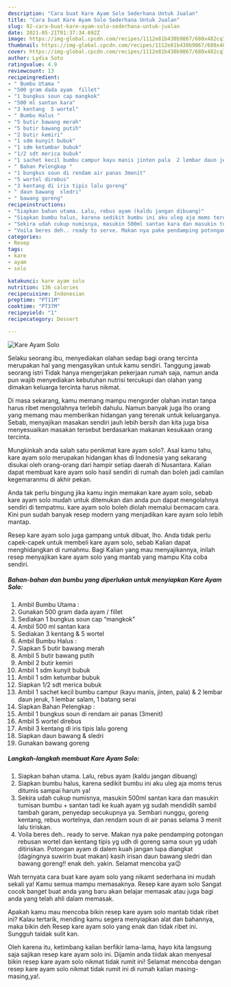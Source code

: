 ```yaml
---
description: "Cara buat Kare Ayam Solo Sederhana Untuk Jualan"
title: "Cara buat Kare Ayam Solo Sederhana Untuk Jualan"
slug: 92-cara-buat-kare-ayam-solo-sederhana-untuk-jualan
date: 2021-05-21T01:37:34.692Z
image: https://img-global.cpcdn.com/recipes/1112e81b430b9867/680x482cq70/kare-ayam-solo-foto-resep-utama.jpg
thumbnail: https://img-global.cpcdn.com/recipes/1112e81b430b9867/680x482cq70/kare-ayam-solo-foto-resep-utama.jpg
cover: https://img-global.cpcdn.com/recipes/1112e81b430b9867/680x482cq70/kare-ayam-solo-foto-resep-utama.jpg
author: Lydia Soto
ratingvalue: 4.9
reviewcount: 13
recipeingredient:
- " Bumbu Utama "
- "500 gram dada ayam  fillet"
- "1 bungkus soun cap mangkok"
- "500 ml santan kara"
- "3 kentang  5 wortel"
- " Bumbu Halus "
- "5 butir bawang merah"
- "5 butir bawang putih"
- "2 butir kemiri"
- "1 sdm kunyit bubuk"
- "1 sdm ketumbar bubuk"
- "1/2 sdt merica bubuk"
- "1 sachet kecil bumbu campur kayu manis jinten pala  2 lembar daun jeruk 1 lembar salam 1 batang serai"
- " Bahan Pelengkap "
- "1 bungkus soun di rendam air panas 3menit"
- "5 wortel direbus"
- "3 kentang di iris tipis lalu goreng"
- " daun bawang  sledri"
- " bawang goreng"
recipeinstructions:
- "Siapkan bahan utama. Lalu, rebus ayam (kaldu jangan dibuang)"
- "Siapkan bumbu halus, karena sedikit bumbu ini aku uleg aja moms terus ditumis sampai harum ya!"
- "Sekira udah cukup numisnya, masukin 500ml santan kara dan masukin tumisan bumbu + santan tadi ke kuah ayam yg sudah mendidih sambil tambah garam, penyedap secukupnya ya. Sembari nunggu, goreng kentang, rebus wortelnya, dan rendam soun di air panas selama 3 menit lalu tiriskan."
- "Voila beres deh.. ready to serve. Makan nya pake pendamping potongan rebusan wortel dan kentang tipis yg udh di goreng sama soun yg udah ditiriskan. Potongan ayam di dalem kuah jangan lupa diangkat (dagingnya suwirin buat makan) kasih irisan daun bawang sledri dan bawang goreng!! enak deh. yakin. Selamat mencoba ya😉"
categories:
- Resep
tags:
- kare
- ayam
- solo

katakunci: kare ayam solo 
nutrition: 136 calories
recipecuisine: Indonesian
preptime: "PT11M"
cooktime: "PT37M"
recipeyield: "1"
recipecategory: Dessert

---
```



![Kare Ayam Solo](https://img-global.cpcdn.com/recipes/1112e81b430b9867/680x482cq70/kare-ayam-solo-foto-resep-utama.jpg)

Selaku seorang ibu, menyediakan olahan sedap bagi orang tercinta merupakan hal yang mengasyikan untuk kamu sendiri. Tanggung jawab seorang istri Tidak hanya mengerjakan pekerjaan rumah saja, namun anda pun wajib menyediakan kebutuhan nutrisi tercukupi dan olahan yang dimakan keluarga tercinta harus nikmat.

Di masa  sekarang, kamu memang mampu mengorder olahan instan tanpa harus ribet mengolahnya terlebih dahulu. Namun banyak juga lho orang yang memang mau memberikan hidangan yang terenak untuk keluarganya. Sebab, menyajikan masakan sendiri jauh lebih bersih dan kita juga bisa menyesuaikan masakan tersebut berdasarkan makanan kesukaan orang tercinta. 



Mungkinkah anda salah satu penikmat kare ayam solo?. Asal kamu tahu, kare ayam solo merupakan hidangan khas di Indonesia yang sekarang disukai oleh orang-orang dari hampir setiap daerah di Nusantara. Kalian dapat membuat kare ayam solo hasil sendiri di rumah dan boleh jadi camilan kegemaranmu di akhir pekan.

Anda tak perlu bingung jika kamu ingin memakan kare ayam solo, sebab kare ayam solo mudah untuk ditemukan dan anda pun dapat mengolahnya sendiri di tempatmu. kare ayam solo boleh diolah memalui bermacam cara. Kini pun sudah banyak resep modern yang menjadikan kare ayam solo lebih mantap.

Resep kare ayam solo juga gampang untuk dibuat, lho. Anda tidak perlu capek-capek untuk membeli kare ayam solo, sebab Kalian dapat menghidangkan di rumahmu. Bagi Kalian yang mau menyajikannya, inilah resep menyajikan kare ayam solo yang mantab yang mampu Kita coba sendiri.

<!--inarticleads1-->

##### Bahan-bahan dan bumbu yang diperlukan untuk menyiapkan Kare Ayam Solo:

1. Ambil  Bumbu Utama :
1. Gunakan 500 gram dada ayam / fillet
1. Sediakan 1 bungkus soun cap “mangkok”
1. Ambil 500 ml santan kara
1. Sediakan 3 kentang &amp; 5 wortel
1. Ambil  Bumbu Halus :
1. Siapkan 5 butir bawang merah
1. Ambil 5 butir bawang putih
1. Ambil 2 butir kemiri
1. Ambil 1 sdm kunyit bubuk
1. Ambil 1 sdm ketumbar bubuk
1. Siapkan 1/2 sdt merica bubuk
1. Ambil 1 sachet kecil bumbu campur (kayu manis, jinten, pala) &amp; 2 lembar daun jeruk, 1 lembar salam, 1 batang serai
1. Siapkan  Bahan Pelengkap :
1. Ambil 1 bungkus soun di rendam air panas (3menit)
1. Ambil 5 wortel direbus
1. Ambil 3 kentang di iris tipis lalu goreng
1. Siapkan  daun bawang &amp; sledri
1. Gunakan  bawang goreng




<!--inarticleads2-->

##### Langkah-langkah membuat Kare Ayam Solo:

1. Siapkan bahan utama. Lalu, rebus ayam (kaldu jangan dibuang)
1. Siapkan bumbu halus, karena sedikit bumbu ini aku uleg aja moms terus ditumis sampai harum ya!
1. Sekira udah cukup numisnya, masukin 500ml santan kara dan masukin tumisan bumbu + santan tadi ke kuah ayam yg sudah mendidih sambil tambah garam, penyedap secukupnya ya. Sembari nunggu, goreng kentang, rebus wortelnya, dan rendam soun di air panas selama 3 menit lalu tiriskan.
1. Voila beres deh.. ready to serve. Makan nya pake pendamping potongan rebusan wortel dan kentang tipis yg udh di goreng sama soun yg udah ditiriskan. Potongan ayam di dalem kuah jangan lupa diangkat (dagingnya suwirin buat makan) kasih irisan daun bawang sledri dan bawang goreng!! enak deh. yakin. Selamat mencoba ya😉




Wah ternyata cara buat kare ayam solo yang nikamt sederhana ini mudah sekali ya! Kamu semua mampu memasaknya. Resep kare ayam solo Sangat cocok banget buat anda yang baru akan belajar memasak atau juga bagi anda yang telah ahli dalam memasak.

Apakah kamu mau mencoba bikin resep kare ayam solo mantab tidak ribet ini? Kalau tertarik, mending kamu segera menyiapkan alat dan bahannya, maka bikin deh Resep kare ayam solo yang enak dan tidak ribet ini. Sungguh taidak sulit kan. 

Oleh karena itu, ketimbang kalian berfikir lama-lama, hayo kita langsung saja sajikan resep kare ayam solo ini. Dijamin anda tiidak akan menyesal bikin resep kare ayam solo nikmat tidak rumit ini! Selamat mencoba dengan resep kare ayam solo nikmat tidak rumit ini di rumah kalian masing-masing,ya!.

